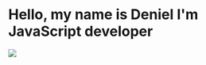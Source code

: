<h1>Hello, my name is Deniel  
  I'm JavaScript developer</h1>


![](https://komarev.com/ghpvc/?username=whicencer)
